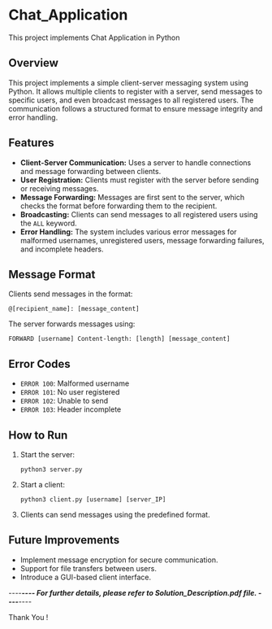 # Chat_Application
This project implements Chat Application in Python
 
## Overview

This project implements a simple client-server messaging system using Python. It allows multiple clients to register with a server, send messages to specific users, and even broadcast messages to all registered users. The communication follows a structured format to ensure message integrity and error handling.

## Features

- **Client-Server Communication:** Uses a server to handle connections and message forwarding between clients.
- **User Registration:** Clients must register with the server before sending or receiving messages.
- **Message Forwarding:** Messages are first sent to the server, which checks the format before forwarding them to the recipient.
- **Broadcasting:** Clients can send messages to all registered users using the `ALL` keyword.
- **Error Handling:** The system includes various error messages for malformed usernames, unregistered users, message forwarding failures, and incomplete headers.

## Message Format

Clients send messages in the format:  
```
@[recipient_name]: [message_content]
```
The server forwards messages using:  
```
FORWARD [username] Content-length: [length] [message_content]
```

## Error Codes

- `ERROR 100`: Malformed username  
- `ERROR 101`: No user registered  
- `ERROR 102`: Unable to send  
- `ERROR 103`: Header incomplete  

## How to Run

1. Start the server:  
   ```
   python3 server.py
   ```
2. Start a client:  
   ```
   python3 client.py [username] [server_IP]
   ```
3. Clients can send messages using the predefined format.

## Future Improvements

- Implement message encryption for secure communication.
- Support for file transfers between users.
- Introduce a GUI-based client interface.

----***----        For further details, please refer to **Solution_Description.pdf** file.      ----***----

Thank You !
